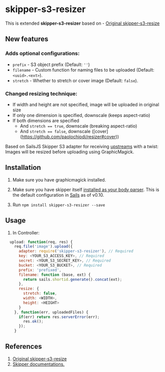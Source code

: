# skipper-s3-resizer

This is extended **skipper-s3-resizer**  based on - [Original skipper-s3-resize](https://github.com/basicinception/skipper-s3-resize "Original")

## New features

### Adds optional configurations: 

 - `prefix` - S3 object prefix (Default: `''`)
 - `filename` - Custom function for naming files to be uploaded (Default: `<uuid>.<ext>`).
 - `stretch` - Whether to stretch or cover image (Default: `false`).

### Changed resizing technique:

- If width and height are not specified, image will be uploaded in original size
- If only one dimension is specified, downscale (keeps aspect-ratio)
- If both dimensions are specified
  - And `stretch == true`, downscale (breaking aspect-ratio)
  - And `stretch == false`, downscale ([cover] (https://github.com/paolochiodi/resizer#cover))

Based on SailsJS Skipper S3 adapter for receiving [upstreams](https://github.com/balderdashy/skipper#what-are-upstreams) with a twist: Images will be resized before uploading using GraphicMagick.

## Installation

1. Make sure you have graphicmagick installed.
2. Make sure you have skipper itself [installed as your body parser](http://beta.sailsjs.org/#/documentation/concepts/Middleware?q=adding-or-overriding-http-middleware).  This is the default configuration in [Sails](https://github.com/balderdashy/sails) as of v0.10.

3. Run `npm install skipper-s3-resizer --save`

## Usage
1. In Controller:
```javascript
  upload: function(req, res) {
    req.file('image').upload({
      adapter: require('skipper-s3-resizer'), // Required
      key: <YOUR_S3_ACCESS_KEY>, // Required
      secret: <YOUR_S3_SECRET_KEY>, // Required
      bucket: <YOUR_S3_BUCKET>, // Required
      prefix: 'prefixed',
      filename: function (base, ext) {
        return sails.shortid.generate().concat(ext);
      },
      resize: {
        stretch: false,
        width: <WIDTH>,
        height: <HEIGHT>
      }
    }, function(err, uploadedFiles) {
      if(err) return res.serverError(err);
        res.ok();
      });
    }
```

## References
1. [Original skipper-s3-resize](https://github.com/basicinception/skipper-s3-resize "Original")
2. [Skipper documentations.](https://github.com/balderdashy/skipper#uploading-files-to-s3)
